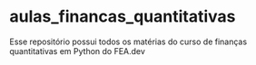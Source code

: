 # aulas_financas_quantitativas
Esse repositório possui todos os matérias do curso de finanças quantitativas em Python do FEA.dev
